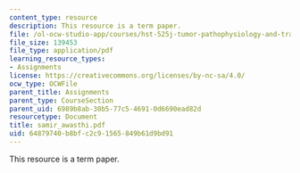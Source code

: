 ```yaml
---
content_type: resource
description: This resource is a term paper.
file: /ol-ocw-studio-app/courses/hst-525j-tumor-pathophysiology-and-transport-phenomena-fall-2005/64879740b8bfc2c91565849b61d9bd91_samir_awasthi.pdf
file_size: 139453
file_type: application/pdf
learning_resource_types:
- Assignments
license: https://creativecommons.org/licenses/by-nc-sa/4.0/
ocw_type: OCWFile
parent_title: Assignments
parent_type: CourseSection
parent_uid: 6989b8ab-30b5-77c5-4691-0d6690ead82d
resourcetype: Document
title: samir_awasthi.pdf
uid: 64879740-b8bf-c2c9-1565-849b61d9bd91
---
```

This resource is a term paper.